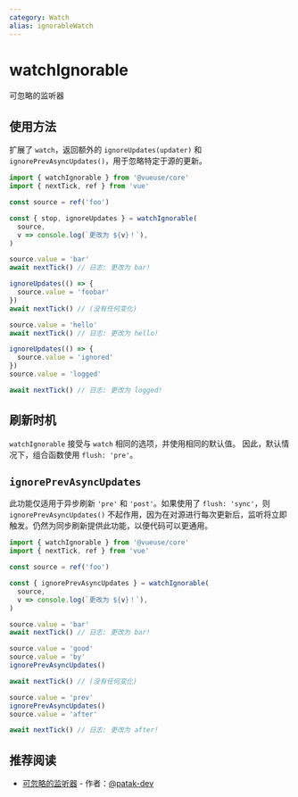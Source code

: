 ```yaml
---
category: Watch
alias: ignorableWatch
---
```


# watchIgnorable

可忽略的监听器

## 使用方法

扩展了 `watch`，返回额外的 `ignoreUpdates(updater)` 和 `ignorePrevAsyncUpdates()`，用于忽略特定于源的更新。

```ts
import { watchIgnorable } from '@vueuse/core'
import { nextTick, ref } from 'vue'

const source = ref('foo')

const { stop, ignoreUpdates } = watchIgnorable(
  source,
  v => console.log(`更改为 ${v}！`),
)

source.value = 'bar'
await nextTick() // 日志: 更改为 bar!

ignoreUpdates(() => {
  source.value = 'foobar'
})
await nextTick() // (没有任何变化)

source.value = 'hello'
await nextTick() // 日志: 更改为 hello!

ignoreUpdates(() => {
  source.value = 'ignored'
})
source.value = 'logged'

await nextTick() // 日志: 更改为 logged!
```

## 刷新时机

`watchIgnorable` 接受与 `watch` 相同的选项，并使用相同的默认值。
因此，默认情况下，组合函数使用 `flush: 'pre'`。

## `ignorePrevAsyncUpdates`

此功能仅适用于异步刷新 `'pre'` 和 `'post'`。如果使用了 `flush: 'sync'`，则 `ignorePrevAsyncUpdates()` 不起作用，因为在对源进行每次更新后，监听将立即触发。仍然为同步刷新提供此功能，以便代码可以更通用。

```ts
import { watchIgnorable } from '@vueuse/core'
import { nextTick, ref } from 'vue'

const source = ref('foo')

const { ignorePrevAsyncUpdates } = watchIgnorable(
  source,
  v => console.log(`更改为 ${v}！`),
)

source.value = 'bar'
await nextTick() // 日志: 更改为 bar!

source.value = 'good'
source.value = 'by'
ignorePrevAsyncUpdates()

await nextTick() // (没有任何变化)

source.value = 'prev'
ignorePrevAsyncUpdates()
source.value = 'after'

await nextTick() // 日志: 更改为 after!
```

## 推荐阅读

- [可忽略的监听器](https://patak.dev/vue/ignorable-watch.html) - 作者：[@patak-dev](https://github.com/patak-dev)
